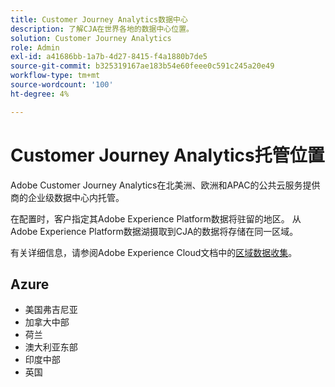 ```yaml
---
title: Customer Journey Analytics数据中心
description: 了解CJA在世界各地的数据中心位置。
solution: Customer Journey Analytics
role: Admin
exl-id: a41686bb-1a7b-4d27-8415-f4a1880b7de5
source-git-commit: b325319167ae183b54e60feee0c591c245a20e49
workflow-type: tm+mt
source-wordcount: '100'
ht-degree: 4%

---
```


# Customer Journey Analytics托管位置

Adobe Customer Journey Analytics在北美洲、欧洲和APAC的公共云服务提供商的企业级数据中心内托管。

在配置时，客户指定其Adobe Experience Platform数据将驻留的地区。 从Adobe Experience Platform数据湖摄取到CJA的数据将存储在同一区域。

有关详细信息，请参阅Adobe Experience Cloud文档中的[区域数据收集](https://experienceleague.adobe.com/en/docs/core-services/interface/data-collection/rdc)。

## Azure

- 美国弗吉尼亚
- 加拿大中部
- 荷兰
- 澳大利亚东部
- 印度中部
- 英国

